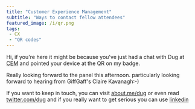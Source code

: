 ```yaml
---
title: "Customer Experience Management"
subtitle: "Ways to contact fellow attendees"
featured_image: /i/qr.png
tags:
 - CX
 - "QR codes"
---
```


Hi, if you're here it might be because you've just had a chat with Dug at <a href="http://www.customerexperienceevent.com/">CEM</a> and pointed your device at the QR on my badge.

Really looking forward to the panel this afternoon. particularly looking forward to hearing from GiffGaff's Claire Kavanagh:-)

If you want to keep in touch, you can visit <a href="http://about.me/dug/">about.me/dug</a> or even read <a href="http://twitter.com/dug/">twitter.com/dug</a> and if you really want to get serious you can use <a href="http://uk.linkedin.com/in/goodlookslikethis">linkedin</a>

